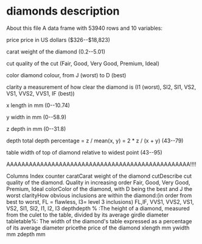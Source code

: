 # diamonds description
About this file
A data frame with 53940 rows and 10 variables:

price price in US dollars (\$326--\$18,823)

carat weight of the diamond (0.2--5.01)

cut quality of the cut (Fair, Good, Very Good, Premium, Ideal)

color diamond colour, from J (worst) to D (best)

clarity a measurement of how clear the diamond is (I1 (worst), SI2, SI1, VS2, VS1, VVS2, VVS1, IF (best))

x length in mm (0--10.74)

y width in mm (0--58.9)

z depth in mm (0--31.8)

depth total depth percentage = z / mean(x, y) = 2 * z / (x + y) (43--79)

table width of top of diamond relative to widest point (43--95)

AAAAAAAAAAAAAAAAAAAAAAAAAAAAAAAAAAAAAAAAAAAAAAAAA!!!!


Columns
Index counter
caratCarat weight of the diamond
cutDescribe cut quality of the diamond. Quality in increasing order Fair, Good, Very Good, Premium, Ideal
colorColor of the diamond, with D being the best and J the worst
clarityHow obvious inclusions are within the diamond:(in order from best to worst, FL = flawless, I3= level 3 inclusions) FL,IF, VVS1, VVS2, VS1, VS2, SI1, SI2, I1, I2, I3
depthdepth % :The height of a diamond, measured from the culet to the table, divided by its average girdle diameter
tabletable%: The width of the diamond's table expressed as a percentage of its average diameter
pricethe price of the diamond
xlength mm
ywidth mm
zdepth mm
